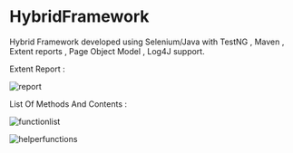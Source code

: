 # HybridFramework
Hybrid Framework developed using Selenium/Java with TestNG , Maven , Extent reports , Page Object Model , Log4J support.


Extent Report :

![report](https://user-images.githubusercontent.com/33172793/34905715-be4a8c4a-f884-11e7-897b-5435b22fe91b.png)

List Of Methods And Contents :

![functionlist](https://user-images.githubusercontent.com/33172793/34607618-726c9de0-f23a-11e7-96fe-dd03d27e5a9e.png) 

![helperfunctions](https://user-images.githubusercontent.com/33172793/34607739-f5130982-f23a-11e7-9e55-2cd6d1735e87.png)
